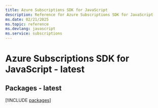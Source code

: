 ```yaml
---
title: Azure Subscriptions SDK for JavaScript
description: Reference for Azure Subscriptions SDK for JavaScript
ms.date: 02/21/2025
ms.topic: reference
ms.devlang: javascript
ms.service: subscriptions
---
```

# Azure Subscriptions SDK for JavaScript - latest
## Packages - latest
[!INCLUDE [packages](subscriptions-index.md)]